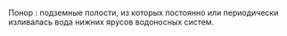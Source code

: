 ---
---

Понор
: подземные полости, из которых постоянно или периодически изливалась вода нижних ярусов водоносных систем.
